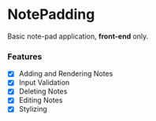 # NotePadding
Basic note-pad application, **front-end** only. 

### Features
- [X] Adding and Rendering Notes
- [X] Input Validation
- [X] Deleting Notes
- [X] Editing Notes
- [X] Stylizing
